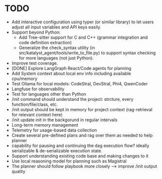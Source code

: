 # TODO

- Add interactive configuration using typer (or similar library) to let users adjust all input variables and API keys easily.
- Support beyond Python:
    - Add Tree-sitter support for C and C++ (grammar integration and code definition extraction)
    - Generalize the check_syntax utility (in src/katalyst_agent/tools/write_to_file.py) to support syntax checking for more languages (not just Python).
- Improve test coverage.
- [DONE] Explore LangGraph React/Code agents for planning
- Add System context about local env info including available cpu/memory
- Test Ollama for local models: CodeStral, DevStral, Phi4, QwenCoder
- Langfuse for observability
- Test for languages other than Python
- /init command should understand the project: strcture, every function/file/class, etc.
- /init output should be kept in memory for project context (rag-retrieval for relevant context here)
- /init update init in the backgorund in regular intervals
- Long-term memory management
- Telemetry for usage-based data collection
- Create several pre-defined plans and rag over them as needed to help planner
- capability for pausing and continuing the dag execution flow? ideally serializable & de-serializable execution state. 
- Support understanding existing code base and making changes to it
- Use local reasoning model for planning such as Magistral
- The planner should follow playbook more closely --> improve /init output quality